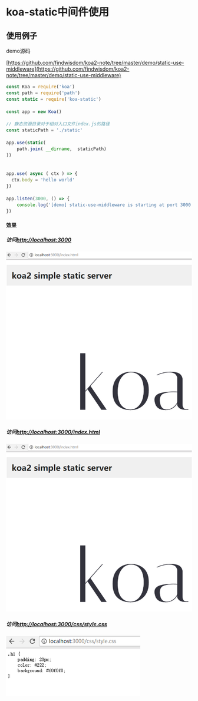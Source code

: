# koa-static中间件使用

## 使用例子
demo源码

[https://github.com/findwisdom/koa2-note/tree/master/demo/static-use-middleware](https://github.com/findwisdom/koa2-note/tree/master/demo/static-use-middleware)

```js
const Koa = require('koa')
const path = require('path')
const static = require('koa-static')

const app = new Koa()

// 静态资源目录对于相对入口文件index.js的路径
const staticPath = './static'

app.use(static(
    path.join( __dirname,  staticPath)
))


app.use( async ( ctx ) => {
  ctx.body = 'hello world'
})

app.listen(3000, () => {
    console.log('[demo] static-use-middleware is starting at port 3000')
})

```

#### 效果

##### 访问[http://localhost:3000](http://localhost:3000)
![static-server-result](/assets/gitbook/static-serve-2.png)

##### 访问[http://localhost:3000/index.html](http://localhost:3000/index.html)
![static-server-result](/assets/gitbook/static-serve-2.png)

##### 访问[http://localhost:3000/css/style.css](http://localhost:3000/css/style.css)
![static-server-result](/assets/gitbook/static-serve-3.png)

